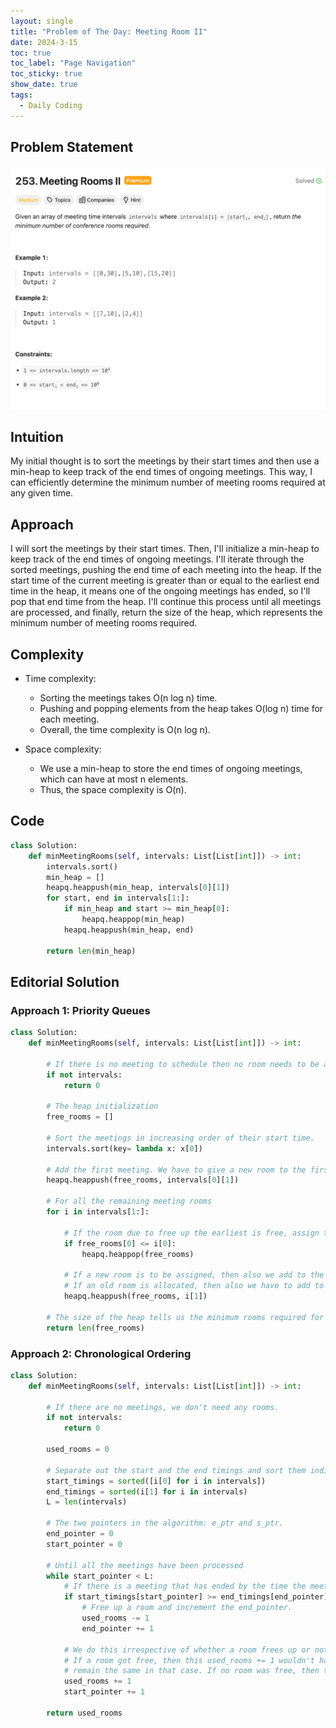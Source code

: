 ```yaml
---
layout: single
title: "Problem of The Day: Meeting Room II"
date: 2024-3-15
toc: true
toc_label: "Page Navigation"
toc_sticky: true
show_date: true
tags:
  - Daily Coding
---
```


## Problem Statement

[![problem-253](/assets/images/2024-03-15_14-02-18-problem-253.png)](/assets/images/2024-03-15_14-02-18-problem-253.png)

## Intuition

My initial thought is to sort the meetings by their start times and then use a min-heap to keep track of the end times of ongoing meetings. This way, I can efficiently determine the minimum number of meeting rooms required at any given time.

## Approach

I will sort the meetings by their start times. Then, I'll initialize a min-heap to keep track of the end times of ongoing meetings. I'll iterate through the sorted meetings, pushing the end time of each meeting into the heap. If the start time of the current meeting is greater than or equal to the earliest end time in the heap, it means one of the ongoing meetings has ended, so I'll pop that end time from the heap. I'll continue this process until all meetings are processed, and finally, return the size of the heap, which represents the minimum number of meeting rooms required.

## Complexity

- Time complexity:

  - Sorting the meetings takes O(n log n) time.
  - Pushing and popping elements from the heap takes O(log n) time for each meeting.
  - Overall, the time complexity is O(n log n).

- Space complexity:

  - We use a min-heap to store the end times of ongoing meetings, which can have at most n elements.
  - Thus, the space complexity is O(n).

## Code

```python
class Solution:
    def minMeetingRooms(self, intervals: List[List[int]]) -> int:
        intervals.sort()
        min_heap = []
        heapq.heappush(min_heap, intervals[0][1])
        for start, end in intervals[1:]:
            if min_heap and start >= min_heap[0]:
                heapq.heappop(min_heap)
            heapq.heappush(min_heap, end)

        return len(min_heap)
```

## Editorial Solution

### Approach 1: Priority Queues

```python
class Solution:
    def minMeetingRooms(self, intervals: List[List[int]]) -> int:

        # If there is no meeting to schedule then no room needs to be allocated.
        if not intervals:
            return 0

        # The heap initialization
        free_rooms = []

        # Sort the meetings in increasing order of their start time.
        intervals.sort(key= lambda x: x[0])

        # Add the first meeting. We have to give a new room to the first meeting.
        heapq.heappush(free_rooms, intervals[0][1])

        # For all the remaining meeting rooms
        for i in intervals[1:]:

            # If the room due to free up the earliest is free, assign that room to this meeting.
            if free_rooms[0] <= i[0]:
                heapq.heappop(free_rooms)

            # If a new room is to be assigned, then also we add to the heap,
            # If an old room is allocated, then also we have to add to the heap with updated end time.
            heapq.heappush(free_rooms, i[1])

        # The size of the heap tells us the minimum rooms required for all the meetings.
        return len(free_rooms)
```

### Approach 2: Chronological Ordering

```python
class Solution:
    def minMeetingRooms(self, intervals: List[List[int]]) -> int:

        # If there are no meetings, we don't need any rooms.
        if not intervals:
            return 0

        used_rooms = 0

        # Separate out the start and the end timings and sort them individually.
        start_timings = sorted([i[0] for i in intervals])
        end_timings = sorted(i[1] for i in intervals)
        L = len(intervals)

        # The two pointers in the algorithm: e_ptr and s_ptr.
        end_pointer = 0
        start_pointer = 0

        # Until all the meetings have been processed
        while start_pointer < L:
            # If there is a meeting that has ended by the time the meeting at `start_pointer` starts
            if start_timings[start_pointer] >= end_timings[end_pointer]:
                # Free up a room and increment the end_pointer.
                used_rooms -= 1
                end_pointer += 1

            # We do this irrespective of whether a room frees up or not.
            # If a room got free, then this used_rooms += 1 wouldn't have any effect. used_rooms would
            # remain the same in that case. If no room was free, then this would increase used_rooms
            used_rooms += 1
            start_pointer += 1

        return used_rooms
```

